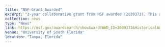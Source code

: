 ```yaml
---
title: "NSF Grant Awarded"
excerpt: "2-year collaborative grant from NSF awarded (2039373). This award will investigate age-aware continuous authentication. More details can be found under Research"
collection: news
type: "News"
link: https://nsf.gov/awardsearch/showAward?AWD_ID=2039373&HistoricalAwards=false
venue: "University of South Florida"
location: "Tampa, Florida"
---
```

